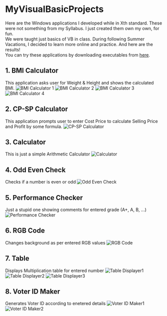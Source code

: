 # MyVisualBasicProjects
Here are the Windows applications I developed while in Xth standard. These were not something from my Syllabus. I just created them own my own, for fun.\
We were taught just basics of VB in class. During following Summer Vacations, I decided to learn more online and practice. And here are the results!\
You can try these applications by downloading executables from [here](https://github.com/lswarnkar1/MyVisualBasicProjects/tree/master/%23Executables).
## 1. BMI Calculator
This application asks user for Weight & Height and shows the calculated BMI.
![BMI Calculator 1](%23Screenshots/BMI1.PNG?raw=true "BMI Calculator 1")
![BMI Calculator 2](%23Screenshots/BMI2.PNG?raw=true "BMI Calculator 2")
![BMI Calculator 3](%23Screenshots/BMI3.PNG?raw=true "BMI Calculator 3")
![BMI Calculator 4](%23Screenshots/BMI4.PNG?raw=true "BMI Calculator 4")
## 2. CP-SP Calculator
This application prompts user to enter Cost Price to calculate Selling Price and Profit by some formula.
![CP-SP Calculator](%23Screenshots/CP-SP%20Calculator.PNG?raw=true "CP-SP Calculator")
## 3. Calculator
This is just a simple Arithmetic Calculator
![Calculator](%23Screenshots/Calculator.PNG?raw=true "Calculator")
## 4. Odd Even Check
Checks if a number is even or odd
![Odd Even Check](%23Screenshots/Odd%20Even%20Check.PNG?raw=true "Odd Even Check")
## 5. Performance Checker
Just a stupid one showing comments for entered grade (A+, A, B, ...)
![Performance Checker](%23Screenshots/Performance%20Checker.PNG?raw=true "Performance Checker")
## 6. RGB Code
Changes background as per entered RGB values
![RGB Code](%23Screenshots/RGB%20Code.PNG?raw=true "RGB Code")
## 7. Table
Displays Multiplication table for entered number
![Table Displayer1](%23Screenshots/Table%20Displayer1.PNG?raw=true "Table Displayer1")
![Table Displayer2](%23Screenshots/Table%20Displayer2.PNG?raw=true "Table Displayer2")
![Table Displayer3](%23Screenshots/Table%20Displayer3.PNG?raw=true "Table Displayer3")
## 8. Voter ID Maker
Generates Voter ID according to enetered details
![Voter ID Maker1](%23Screenshots/Voter%20ID%20Maker1.PNG?raw=true "Voter ID Maker1")
![Voter ID Maker2](%23Screenshots/Voter%20ID%20Maker2.PNG?raw=true "Voter ID Maker2")

